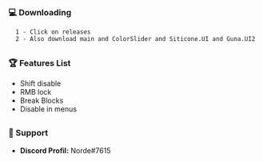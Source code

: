### 💻 Downloading

      1 - Click on releases
      2 - Also download main and ColorSlider and Siticone.UI and Guna.UI2
      
##

### 🏆 Features List
- Shift disable
- RMB lock
- Break Blocks
- Disable in menus

##   

### 🧰 Support
- **Discord Profil:** Norde#7615
